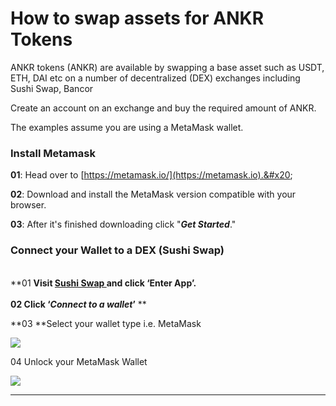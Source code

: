 # How to swap assets for ANKR Tokens

ANKR tokens (ANKR) are available by swapping a base asset such as USDT, ETH, DAI etc on a number of decentralized (DEX) exchanges including Sushi Swap, Bancor

Create an account on an exchange and buy the required amount of ANKR.

The examples assume you are using a MetaMask wallet.

### Install Metamask&#x20;

**01**: Head over to [https://metamask.io/](https://metamask.io).&#x20;

**02**: Download and install the MetaMask version compatible with your browser.&#x20;

**03**: After it's finished downloading click "_**Get Started**_."

### **Connect your Wallet to a DEX (Sushi Swap)**

\
**01 **Visit [Sushi Swap ](https://sushi.com)and click ‘Enter App’.\
\
**02** Click ‘_Connect to a wallet_’** **

**03 **Select your wallet type i.e. MetaMask

![](https://lh6.googleusercontent.com/lZNFCAYQ2\_s9JLKwPXk1Dubce1yjcnGx5E3p7XWL4vjX\_YPVegb-niwSjZpoWweR8YD431SMnE4QCoM10xRQgzXef7ncpfgKH7n0yIpfDw4EmvEoPgJ3QMr\_ZF8sFWfllsp4nF6w=s1600)

04 Unlock your MetaMask Wallet

![](https://lh3.googleusercontent.com/Ybo9YKET-1asxgtRjsmfYmn8WzF5x5H1fpvVG7v\_o7OBvmGbUIEvTA4jSj27\_Zseq3CKDdysDL638XZTHIoNQQgODE0DTjci2SXU\_qah8N-Qou8SjQ1meNqwk1f5bKsaEFEl3usW=s1600)

****

